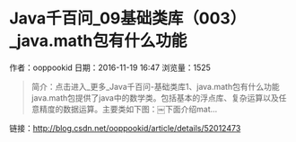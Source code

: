 # Java千百问_09基础类库（003）_java.math包有什么功能
作者：ooppookid
日期：2016-11-19 16:47
浏览量：1525
> 简介：点击进入_更多_Java千百问-基础类库1、java.math包有什么功能java.math包提供了java中的数学类。包括基本的浮点库、复杂运算以及任意精度的数据运算。主要类如下图：￼下面介绍mat...

 链接：http://blog.csdn.net/ooppookid/article/details/52012473
